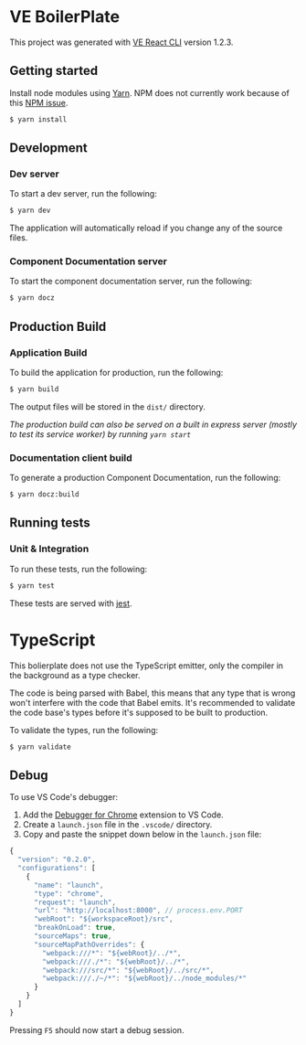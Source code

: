 # VE BoilerPlate
This project was generated with [VE React CLI](https://github.com/VisibaCare/veReact-cli) version 1.2.3.

## Getting started
Install node modules using [Yarn](https://yarnpkg.com/lang/en/). NPM does not currently work because of this [NPM issue](https://npm.community/t/packages-with-peerdependencies-are-incorrectly-hoisted/4794/5).

```bash
$ yarn install
```

## Development
### Dev server

To start a dev server, run the following:
```bash
$ yarn dev
```
The application will automatically reload if you change any of the source files.

### Component Documentation server

To start the component documentation server, run the following:
```bash
$ yarn docz
```

## Production Build

### Application Build
To build the application for production, run the following:
```bash
$ yarn build
```
The output files will be stored in the `dist/` directory.

_The production build can also be served on a built in express server (mostly to test its service worker) by running `yarn start`_

### Documentation client build
To generate a production Component Documentation, run the following:
```bash
$ yarn docz:build
```

## Running tests
### Unit & Integration
To run these tests, run the following:
```bash
$ yarn test
```
These tests are served with [jest](https://jestjs.io/).

# TypeScript
This bolierplate does not use the TypeScript emitter, only the compiler in the background as a type checker.

The code is being parsed with Babel, this means that any type that is wrong won't interfere with the code that Babel emits. It's recommended to validate the code base's types before it's supposed to be built to production.

To validate the types, run the following:
```bash
$ yarn validate
```

## Debug
To use VS Code's debugger: 
1. Add the [Debugger for Chrome](https://marketplace.visualstudio.com/items?itemName=msjsdiag.debugger-for-chrome) extension to VS Code.
2. Create a `launch.json` file in the `.vscode/` directory.
3. Copy and paste the snippet down below in the `launch.json` file:

```JavaScript
{
  "version": "0.2.0",
  "configurations": [
    {
      "name": "launch",
      "type": "chrome",
      "request": "launch",
      "url": "http://localhost:8000", // process.env.PORT
      "webRoot": "${workspaceRoot}/src",
      "breakOnLoad": true,
      "sourceMaps": true,
      "sourceMapPathOverrides": {
        "webpack:///*": "${webRoot}/../*",
        "webpack:///./*": "${webRoot}/../*",
        "webpack:///src/*": "${webRoot}/../src/*",
        "webpack:///./~/*": "${webRoot}/../node_modules/*"
      }
    }
  ]
}
```

Pressing `F5` should now start a debug session.
